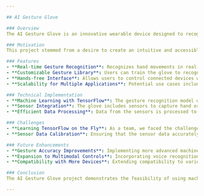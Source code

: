 ```yaml
---

## AI Gesture Glove

### Overview
The AI Gesture Glove is an innovative wearable device designed to recognize and interpret hand gestures using machine learning. Built with the aim of enhancing human-computer interaction, this glove leverages AI to process hand movements, enabling a hands-free control interface for various applications such as controlling devices, navigating interfaces, and even potentially aiding accessibility for those with limited mobility.

### Motivation
This project stemmed from a desire to create an intuitive and accessible interface that bridges the gap between human gestures and machine understanding. By developing an AI-powered wearable, we sought to explore the potential of gesture-based control systems and their practical applications in modern technology.

### Features
- **Real-time Gesture Recognition**: Recognizes hand movements in real-time, providing immediate feedback for a seamless user experience.
- **Customizable Gesture Library**: Users can train the glove to recognize specific gestures, enabling personalized and application-specific interactions.
- **Hands-free Interface**: Allows users to control connected devices without physical contact, enhancing convenience and hygiene.
- **Scalability for Multiple Applications**: Potential use cases include controlling smart home devices, navigating virtual environments, and assisting with accessibility needs.

### Technical Implementation
- **Machine Learning with TensorFlow**: The gesture recognition model was built and trained using TensorFlow.
- **Sensor Integration**: The glove includes sensors to capture hand orientation, movement, and position data. This sensor data serves as input for the AI model to detect and interpret gestures accurately.
- **Efficient Data Processing**: Data from the sensors is processed to ensure low latency, maintaining real-time feedback for an interactive experience.

### Challenges
- **Learning TensorFlow on the Fly**: As a team, we faced the challenge of learning TensorFlow during the development process, which involved understanding complex machine learning concepts and implementing them in real time.
- **Sensor Data Calibration**: Ensuring that the sensor data accurately reflected hand movements required extensive testing

### Future Enhancements
- **Gesture Accuracy Improvements**: Implementing more advanced machine learning algorithms or improve gesture detection accuracy.
- **Expansion to Multimodal Controls**: Incorporating voice recognition for more versatile interactions.
- **Compatibility with More Devices**: Extending compatibility to various smart home devices, mobile apps, and augmented reality systems.

### Conclusion
The AI Gesture Glove project demonstrates the feasibility of using machine learning to interpret human gestures for a hands-free interface. Through innovation and adaptability, this project sets the groundwork for future advancements in wearable tech and gesture-based control systems.

---
```

